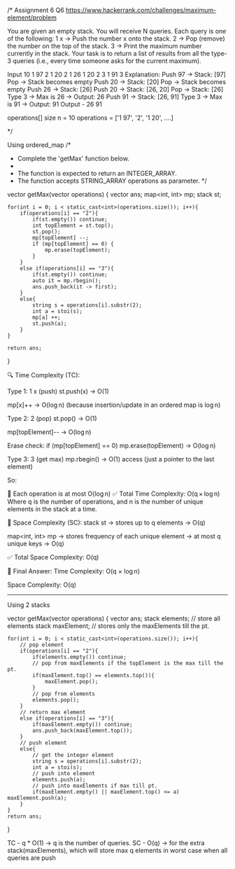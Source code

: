 /*
Assignment 6 Q6
https://www.hackerrank.com/challenges/maximum-element/problem

You are given an empty stack. You will receive N queries. Each query is one of the following:
1 x → Push the number x onto the stack.
2 → Pop (remove) the number on the top of the stack.
3 → Print the maximum number currently in the stack.
Your task is to return a list of results from all the type-3 queries (i.e., every time someone asks for the current maximum).

Input
10
1 97
2
1 20
2
1 26
1 20
2
3
1 91
3
Explanation:
Push 97 → Stack: [97]
Pop → Stack becomes empty
Push 20 → Stack: [20]
Pop → Stack becomes empty
Push 26 → Stack: [26]
Push 20 → Stack: [26, 20]
Pop → Stack: [26]
Type 3 → Max is 26 → Output: 26
Push 91 → Stack: [26, 91]
Type 3 → Max is 91 → Output: 91
Output - 
26
91

operations[] size n = 10
operations = ['1 97', '2', '1 20', ....]

*/

Using ordered_map
/*
 * Complete the 'getMax' function below.
 *
 * The function is expected to return an INTEGER_ARRAY.
 * The function accepts STRING_ARRAY operations as parameter.
 */

vector<int> getMax(vector<string> operations) {
    vector<int> ans;
    map<int, int> mp;
    stack<int> st;
    
    for(int i = 0; i < static_cast<int>(operations.size()); i++){
        if(operations[i] == "2"){
            if(st.empty()) continue;
            int topElement = st.top();
            st.pop();
            mp[topElement] --;
            if (mp[topElement] == 0) {
                mp.erase(topElement);
            }
        }
        else if(operations[i] == "3"){
            if(st.empty()) continue;
            auto it = mp.rbegin();
            ans.push_back(it -> first);
        }
        else{
            string s = operations[i].substr(2);
            int a = stoi(s);
            mp[a] ++;
            st.push(a);
        }
    }
    
    return ans;
}

🔍 Time Complexity (TC):

Type 1: 1 x (push)
st.push(x) → O(1)

mp[x]++ → O(log n) (because insertion/update in an ordered map is log n)

Type 2: 2 (pop)
st.pop() → O(1)

mp[topElement]-- → O(log n)

Erase check: if (mp[topElement] == 0) mp.erase(topElement) → O(log n)

Type 3: 3 (get max)
mp.rbegin() → O(1) access (just a pointer to the last element)

So:

🔸 Each operation is at most O(log n)
✅ Total Time Complexity: O(q × log n)
Where q is the number of operations, and n is the number of unique elements in the stack at a time.

💾 Space Complexity (SC):
stack<int> st → stores up to q elements → O(q)

map<int, int> mp → stores frequency of each unique element → at most q unique keys → O(q)

✅ Total Space Complexity: O(q)

📌 Final Answer:
Time Complexity: O(q × log n)

Space Complexity: O(q)

--------------------------------------------------------------------------------------------------------------------------------------------

Using 2 stacks

vector<int> getMax(vector<string> operations) {
    vector<int> ans;
    stack<int> elements; // store all elements
    stack<int> maxElement; // stores only the maxElements till the pt.
    
    for(int i = 0; i < static_cast<int>(operations.size()); i++){
        // pop element
        if(operations[i] == "2"){
            if(elements.empty()) continue;
            // pop from maxElements if the topElement is the max till the pt.
            if(maxElement.top() == elements.top()){
                maxElement.pop();
            }
            // pop from elements
            elements.pop();
        }
        // return max element
        else if(operations[i] == "3"){
            if(maxElement.empty()) continue;
            ans.push_back(maxElement.top());
        }
        // push element
        else{
            // get the integer element
            string s = operations[i].substr(2);
            int a = stoi(s);
            // push into element
            elements.push(a);
            // push into maxElements if max till pt.
            if(maxElement.empty() || maxElement.top() <= a) maxElement.push(a);
        }
    }
    return ans;
}

TC - q * O(1) -> q is the number of queries.
SC - O(q) -> for the extra stack(maxElements), which will store max q elements in worst case when all queries are push